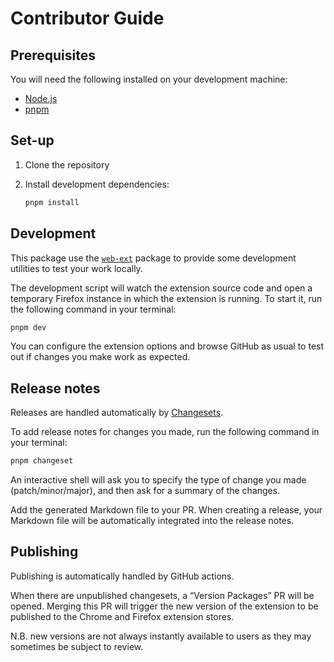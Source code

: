 # Contributor Guide

## Prerequisites

You will need the following installed on your development machine:

- [Node.js](https://nodejs.org/)
- [pnpm](https://pnpm.io/)

## Set-up

1. Clone the repository

2. Install development dependencies:

   ```sh
   pnpm install
   ```

## Development

This package use the [`web-ext`](https://www.npmjs.com/package/web-ext) package to provide some development utilities to test your work locally.

The development script will watch the extension source code and open a temporary Firefox instance in which the extension is running.
To start it, run the following command in your terminal:

```sh
pnpm dev
```

You can configure the extension options and browse GitHub as usual to test out if changes you make work as expected.

## Release notes

Releases are handled automatically by [Changesets](https://github.com/changesets/changesets/).

To add release notes for changes you made, run the following command in your terminal:

```sh
pnpm changeset
```

An interactive shell will ask you to specify the type of change you made (patch/minor/major), and then ask for a summary of the changes.

Add the generated Markdown file to your PR.
When creating a release, your Markdown file will be automatically integrated into the release notes.

## Publishing

Publishing is automatically handled by GitHub actions.

When there are unpublished changesets, a “Version Packages” PR will be opened.
Merging this PR will trigger the new version of the extension to be published to the Chrome and Firefox extension stores.

N.B. new versions are not always instantly available to users as they may sometimes be subject to review.
